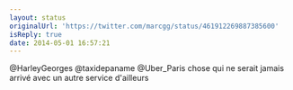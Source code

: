 ```yaml
---
layout: status
originalUrl: 'https://twitter.com/marcgg/status/461912269887385600'
isReply: true
date: 2014-05-01 16:57:21
---
```


@HarleyGeorges @taxidepaname @Uber_Paris chose qui ne serait jamais arrivé avec un autre service d'ailleurs
